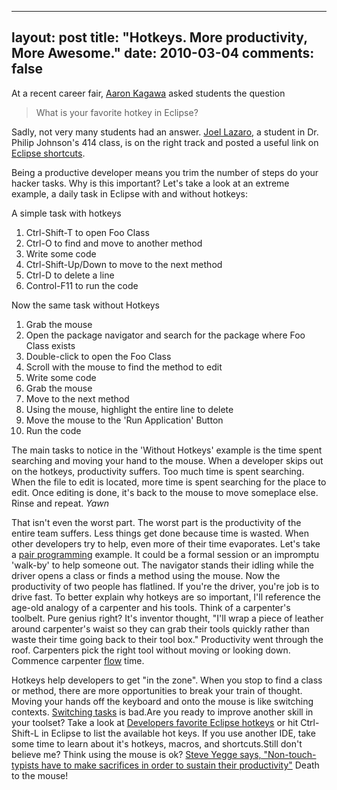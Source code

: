 
---
layout: post
title: "Hotkeys. More productivity, More Awesome."
date: 2010-03-04
comments: false
---


At a recent career fair, [Aaron Kagawa][1] asked students the question

> What is your favorite hotkey in Eclipse?

Sadly, not very many students had an answer. [Joel Lazaro][2], a student in Dr. Philip Johnson's 414 
class, is on the right track and posted a useful link on [Eclipse shortcuts][3].

Being a productive developer means you trim the number of steps do your hacker tasks. Why is this 
important?  Let's take a look at an extreme example, a daily task in Eclipse with and without hotkeys: 

A simple task with hotkeys 

1. Ctrl-Shift-T to open Foo Class 
2. Ctrl-O to find and move to another method 
3. Write some code 
4. Ctrl-Shift-Up/Down to move to the next method 
5. Ctrl-D to delete a line 
6. Control-F11 to run the code

Now the same task without Hotkeys 

1. Grab the mouse 
2. Open the package navigator and search for the package where Foo Class exists 
3. Double-click to open the Foo Class 
4. Scroll with the mouse to find the method to edit 
5. Write some code 
6. Grab the mouse 
7. Move to the next method 
8. Using the mouse, highlight the entire line to delete 
9. Move the mouse to the 'Run Application' Button 
10. Run the code

The main tasks to notice in the 'Without Hotkeys' example is the time spent searching and moving your hand 
to the mouse. When a developer skips out on the hotkeys, productivity suffers. Too much time is spent 
searching. When the file to edit is located, more time is spent searching for the place to edit. Once 
editing is done, it's back to the mouse to move someplace else. Rinse and repeat. *Yawn*

That isn't even the worst part. The worst part is the productivity of the entire team suffers. Less things get done because time is wasted. When other developers try to help, even more of their time 
evaporates. Let's take a [pair programming][4]  example. It could be a formal session or an impromptu 
'walk-by' to help someone out. The navigator stands their idling while the driver opens a class or finds 
a method using the mouse. Now the productivity of two people has flatlined. If you're the driver, you're 
job is to drive fast. To better explain why hotkeys are so important, I'll reference the age-old analogy 
of a carpenter and his tools. Think of a carpenter's toolbelt. Pure genius right? It's inventor thought, 
"I'll wrap a piece of leather around carpenter's waist so they can grab their tools quickly rather than 
waste their time going back to their tool box."  Productivity went through the roof. Carpenters pick the 
right tool without moving or looking down. Commence carpenter [flow][5] time.

Hotkeys help developers to get "in the zone". When you stop to find a class or method, there are more 
opportunities to break your train of thought. Moving your hands off the keyboard and onto the mouse is 
like switching contexts. [Switching tasks][6]  is bad.Are you ready to improve another skill in your 
toolset?  Take a look at [Developers favorite Eclipse hotkeys][7]  or hit Ctrl-Shift-L in Eclipse to list 
the available hot keys. If you use another IDE, take some time to learn about it's hotkeys, macros, and 
shortcuts.Still don't believe me?  Think using the mouse is ok? [Steve Yegge says, "Non-touch-typists have to make sacrifices in order to sustain their productivity"][8] Death to the mouse!


  [1]: http://kagawaa.blogspot.com/
  [2]: http://djplazaro.blogspot.com/
  [3]: http://groups.google.com/group/uh-dorm-energy-competition-2010/browse_thread/thread/5a13ac6a7a299efa?pli=1
  [4]: http://en.wikipedia.org/wiki/Pair_programming
  [5]: http://en.wikipedia.org/wiki/Flow_(psychology)
  [6]: http://www.joelonsoftware.com/articles/fog0000000022.html
  [7]: http://stackoverflow.com/questions/98220/what-is-your-favorite-hot-key-in-eclipse
  [8]: http://steve-yegge.blogspot.com/2008/09/programmings-dirtiest-little-secret.html
  [9]: http://www.mousefeed.com/%22
  [10]: http://eclim.org/
